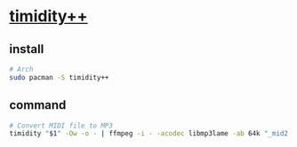 # [timidity++](https://github.com/geofft/timidity)

## install

```sh
# Arch
sudo pacman -S timidity++
```

## command

```sh
# Convert MIDI file to MP3
timidity "$1" -Ow -o - | ffmpeg -i - -acodec libmp3lame -ab 64k "_mid2.mp3"
```
